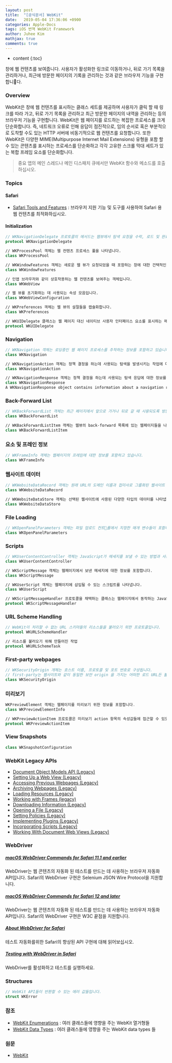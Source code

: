 ```yaml
---
layout: post
title:  "[공식문서] WebKit"
date:   2019-05-04 17:36:06 +0900
categories: Apple-Docs
tags: iOS 번역 WebKit Framework
author: Juhee Kim
mathjax: true
comments: true
---
```


* content
{:toc}

창에 웹 컨텐츠를 보여줍니다. 사용자가 활성화한 링크로 이동하거나, 뒤로 가기 목록을 관리하거나, 최근에 방문한 페이지의 기록을 관리하는 것과 같은 브라우저 기능을 구현합니다.

### Overview
WebKit은 창에 웹 컨텐츠를 표시하는 클래스 세트를 제공하며 사용자가 클릭 할 때 링크를 따라 가고, 뒤로 가기 목록을 관리하고 최근 방문한 페이지의 내역을 관리하는 등의 브라우저 기능을 구현합니다. WebKit은 웹 페이지를 로드하는 복잡한 프로세스를 크게 단순화합니다. 즉, 네트워크 오류로 인해 응답이 점진적으로, 임의 순서로 혹은 부분적으로 도착할 수도 있는 HTTP 서버에 비동기적으로 웹 컨텐츠를 요청합니다. 또한 WebKit은 다양한 MIME(Multipurpose Internet Mail Extensions) 유형을 포함 할 수 있는 콘텐츠를 표시하는 프로세스를 단순화하고 각각 고유한 스크롤 막대 세트가 있는 복합 프레임 요소를 단순화합니다.

> 중요
> 앱의 메인 스레드나 메인 디스패치 큐에서만 WebKit 함수와 메소드를 호출하십시오.

### Topics
#### Safari
* [Safari Tools and Features](https://developer.apple.com/documentation/webkit/safari_tools_and_features) : 브라우저 지원 기능 및 도구를 사용하여 Safari 용 웹 컨텐츠를 최적화하십시오.

#### Initialization
```swift
// WKNavigationDelegate 프로토콜의 메서드는 웹뷰에서 탐색 요청을 수락, 로드 및 완료하는 과정에서 트리거되는 사용자 지정 동작을 구현하는 데 도움이됩니다.
protocol WKNavigationDelegate

// WKProcessPool 객체는 웹 컨텐츠 프로세스 풀을 나타냅니다.
class WKProcessPool

// WKWindowFeatures 객체는 새로운 웹 뷰가 요청되었을 때 포함하는 창에 대한 건택적인 특성들을 지정합니다.
class WKWindowFeatures

// 인앱 브라우저와 같이 상호작용하는 웹 컨텐츠를 보여주는 객체입니다.
class WKWebView

// 웹 뷰를 초기화하는 데 사용되는 속성 모음입니다.
class WKWebViewConfiguration

// WKPreferences 객체는 웹 뷰의 설절들을 캡슐화합니다.
class WKPreferences

// WKUIDelegate 클래스는 웹 페이지 대신 네이티브 사용자 인터페이스 요소를 표시하는 메서드를 제공합니다.
protocol WKUIDelegate
```

### Navigation
```swift
// WKNavigation 객체는 로딩중인 웹 페이지 프로세스를 추척하는 정보를 포함하고 있습니다.
class WKNavigation

// WKNavigationAction 객체는 정책 결정을 하는데 사용되는 탐색을 발생시키는 작업에 대한 정보를 가지고 있습니다.
class WKNavigationAction

// WKNavigationResponse 객체는 정책 결정을 하는데 사용되는 탐색 응답에 대한 정보를 가지고 있습니다.
class WKNavigationResponse
A WKNavigationResponse object contains information about a navigation response, used for making policy decisions.
```

### Back-Forward List
```swift
// WKBackForwardList 객체는 최근 페이지에서 앞으로 가거나 뒤로 갈 때 사용되도록 방문한 페이지의 목록을 가지고 있습니다.
class WKBackForwardList

// WKBackForwardListItem 객체는 웹뷰의 back-forward 목록에 있는 웹페이지들을 나타냅니다.
class WKBackForwardListItem
```

### 요소 및 프레인 정보
```swift
// WKFrameInfo 객체는 웹페이지의 프레임에 대한 정보를 포함하고 있습니다.
class WKFrameInfo
```

### 웹사이트 데이터
```swift
// WKWebsiteDataRecord 객체는 원래 URL의 도메인 이름과 접미사로 그룹화된 웹사이트 데이터를 나타냅니다.
class WKWebsiteDataRecord

// WKWebsiteDataStore 객체는 선택된 웹사이트에 사용된 다양한 타입의 데이터를 나타냅니다. 데이터 타입에는 쿠키에 포함된 Data 타입들, 디스크와 메모리 캐시들, WebSQL, IndexedDB 데이터베이스, 로컬 저장소와 같은 영속성 데이터들이 포함됩니다.
class WKWebsiteDataStore
```

### File Loading
```swift
// WKOpenPanelParameters 객체는 파일 업로드 컨트롤에서 지정한 매개 변수들이 포함하고 있습니다.
class WKOpenPanelParameters
```

### Scripts
```swift
// WKUserContentController 객체는 JavaScript가 메세지를 보낼 수 있는 방법과 사용자 스크립트를 웹뷰에 삽입하는 방법을 제공합니다.
class WKUserContentController

// WKScriptMessage 객체는 웹페이지에서 보낸 메세지에 대한 정보를 포함합니다.
class WKScriptMessage

// WKUserScript 객체는 웹페이지에 삽입될 수 있는 스크립트를 나타냅니다.
class WKUserScript

// WKScriptMessageHandler 프로토콜을 채택하는 클래스는 웹페이지에서 동작하는 JavaScript로부터 메시지를 받을 수 있는 메소드들을 제공합니다.
protocol WKScriptMessageHandler
```

### URL Scheme Handling
```swift
// WebKit이 처리할 수 없는 URL 스키마들의 리소스들을 불러오기 위한 프로토콜입니다.
protocol WKURLSchemeHandler

// 리소스를 불러오기 위해 만들어진 작업
protocol WKURLSchemeTask
```

### First-party webpages
```swift
// WKSecurityOrigin 개체는 호스트 이름, 프로토콜 및 포트 번호로 구성됩니다.
// first-party는 웹사이트와 같이 동일한 보안 origin 을 가지는 어떠한 로드 URL든 불러옵니다. first-party 웹페이지들은 스크립트와 데이터베이스와 같은 다른 리소스들을에 접근할 수 있습니다.
class WKSecurityOrigin
```

### 미리보기
```swift
WKPreviewElement 객체는 웹페이지를 미리보기 위한 정보를 포함합니다.
class WKPreviewElementInfo

// WKPreviewActionItem 프로토콜은 미리보기 action 항목의 속성값들에 접근할 수 있도록 합니다.
protocol WKPreviewActionItem
```

### View Snapshots
```swift
class WKSnapshotConfiguration
```

### WebKit Legacy APIs
* [Document Object Models API (Legacy)](https://developer.apple.com/documentation/webkit/document_object_models_api_legacy)
* [Setting Up a Web View (Legacy)](https://developer.apple.com/documentation/webkit/setting_up_a_web_view_legacy)
* [Accessing Previous Webpages (Legacy)](https://developer.apple.com/documentation/webkit/accessing_previous_webpages_legacy)
* [Archiving Webpages (Legacy)](https://developer.apple.com/documentation/webkit/archiving_webpages_legacy)
* [Loading Resources (Legacy)](https://developer.apple.com/documentation/webkit/loading_resources_legacy)
* [Working with Frames (legacy)](https://developer.apple.com/documentation/webkit/working_with_frames_legacy)
* [Downloading Information (Legacy)](https://developer.apple.com/documentation/webkit/downloading_information_legacy)
* [Opening a File (Legacy)](https://developer.apple.com/documentation/webkit/opening_a_file_legacy)
* [Setting Policies (Legacy)](https://developer.apple.com/documentation/webkit/setting_policies_legacy)
* [Implementing Plugins (Legacy)](https://developer.apple.com/documentation/webkit/implementing_plugins_legacy)
* [Incorporating Scripts (Legacy)](https://developer.apple.com/documentation/webkit/incorporating_scripts_legacy)
* [Working With Document Web Views (Legacy)](https://developer.apple.com/documentation/webkit/working_with_document_web_views_legacy)

### WebDriver
##### [macOS WebDriver Commands for Safari 11.1 and earlier](https://developer.apple.com/documentation/webkit/macos_webdriver_commands_for_safari_11_1_and_earlier)
WebDriver는 웹 콘텐츠의 자동화 된 테스트를 만드는 데 사용하는 브라우저 자동화 API입니다. Safari의 WebDriver 구현은 Selenium JSON Wire Protocol을 지원합니다.

##### [macOS WebDriver Commands for Safari 12 and later](https://developer.apple.com/documentation/webkit/macos_webdriver_commands_for_safari_12_and_later)
WebDriver는 웹 콘텐츠의 자동화 된 테스트를 만드는 데 사용하는 브라우저 자동화 API입니다. Safari의 WebDriver 구현은 W3C 끝점을 지원합니다.

##### [About WebDriver for Safari](https://developer.apple.com/documentation/webkit/about_webdriver_for_safari)
테스트 자동화를위한 Safari의 향상된 API 구현에 대해 읽어보십시오.

##### [Testing with WebDriver in Safari](https://developer.apple.com/documentation/webkit/testing_with_webdriver_in_safari)
WebDriver를 활성화하고 테스트를 실행하세요.

### Structures
```swift
// WebKit API들이 반환할 수 있는 에러 값들입니다.
struct WKError
```

### 참조
* [WebKit Enumerations](https://developer.apple.com/documentation/webkit/webkit_enumerations) : 여러 클래스들에 영향을 주는 WebKit 열거형들
* [WebKit Data Types](https://developer.apple.com/documentation/webkit/webkit_data_types) : 여러 클래스들에 영향을 주는 WebKit data types 들

### 원문
 * [WebKit](https://developer.apple.com/documentation/webkit)
